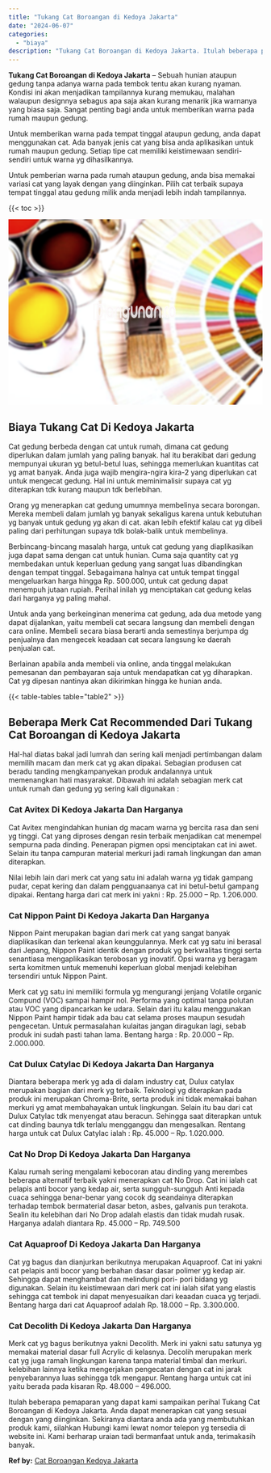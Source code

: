 ```yaml
---
title: "Tukang Cat Boroangan di Kedoya Jakarta"
date: "2024-06-07"
categories: 
  - "biaya"
description: "Tukang Cat Boroangan di Kedoya Jakarta. Itulah beberapa pemaparan yang dapat kami sampaikan perihal Tukang Cat Boroangan di Kedoya Jakarta. Anda dapat menera..."
---
```


**Tukang Cat Boroangan di Kedoya Jakarta** – Sebuah hunian ataupun gedung tanpa adanya warna pada tembok tentu akan kurang nyaman. Kondisi ini akan menjadikan tampilannya kurang memukau, malahan walaupun designnya sebagus apa saja akan kurang menarik jika warnanya yang biasa saja. Sangat penting bagi anda untuk memberikan warna pada rumah maupun gedung.

Untuk memberikan warna pada tempat tinggal ataupun gedung, anda dapat menggunakan cat. Ada banyak jenis cat yang bisa anda aplikasikan untuk rumah maupun gedung. Setiap tipe cat memiliki keistimewaan sendiri-sendiri untuk warna yg dihasilkannya.

Untuk pemberian warna pada rumah ataupun gedung, anda bisa memakai variasi cat yang layak dengan yang diinginkan. Pilih cat terbaik supaya tempat tinggal atau gedung milik anda menjadi lebih indah tampilannya.

{{< toc >}}

![Tukang Cat Boroangan di Kedoya Jakarta](/images/jasa-cat-murah36.png)

## Biaya Tukang Cat Di Kedoya Jakarta

Cat gedung berbeda dengan cat untuk rumah, dimana cat gedung diperlukan dalam jumlah yang paling banyak. hal itu berakibat dari gedung mempunyai ukuran yg betul-betul luas, sehingga memerlukan kuantitas cat yg amat banyak. Anda juga wajib mengira-ngira kira-2 yang diperlukan cat untuk mengecat gedung. Hal ini untuk meminimalisir supaya cat yg diterapkan tdk kurang maupun tdk berlebihan.

Orang yg menerapkan cat gedung umumnya membelinya secara borongan. Mereka membeli dalam jumlah yg banyak sekaligus karena untuk kebutuhan yg banyak untuk gedung yg akan di cat. akan lebih efektif kalau cat yg dibeli paling dari perhitungan supaya tdk bolak-balik untuk membelinya.

Berbincang-bincang masalah harga, untuk cat gedung yang diaplikasikan juga dapat sama dengan cat untuk hunian. Cuma saja quantity cat yg membedakan untuk keperluan gedung yang sangat luas dibandingkan dengan tempat tinggal. Sebagaimana halnya cat untuk tempat tinggal mengeluarkan harga hingga Rp. 500.000, untuk cat gedung dapat menempuh jutaan rupiah. Perihal inilah yg menciptakan cat gedung kelas dari harganya yg paling mahal.

Untuk anda yang berkeinginan menerima cat gedung, ada dua metode yang dapat dijalankan, yaitu membeli cat secara langsung dan membeli dengan cara online. Membeli secara biasa berarti anda semestinya berjumpa dg penjualnya dan mengecek keadaan cat secara langsung ke daerah penjualan cat.

Berlainan apabila anda membeli via online, anda tinggal melakukan pemesanan dan pembayaran saja untuk mendapatkan cat yg diharapkan. Cat yg dipesan nantinya akan dikirimkan hingga ke hunian anda.

{{< table-tables table="table2" >}}

## Beberapa Merk Cat Recommended Dari Tukang Cat Boroangan di Kedoya Jakarta

Hal-hal diatas bakal jadi lumrah dan sering kali menjadi pertimbangan dalam memilih macam dan merk cat yg akan dipakai. Sebagian produsen cat beradu tanding mengkampanyekan produk andalannya untuk memenangkan hati masyarakat. Dibawah ini adalah sebagian merk cat untuk rumah dan gedung yg sering kali digunakan :

### Cat Avitex Di Kedoya Jakarta Dan Harganya

Cat Avitex mengindahkan hunian dg macam warna yg bercita rasa dan seni yg tinggi. Cat yang diproses dengan resin terbaik menjadikan cat menempel sempurna pada dinding. Penerapan pigmen opsi menciptakan cat ini awet. Selain itu tanpa campuran material merkuri jadi ramah lingkungan dan aman diterapkan.

Nilai lebih lain dari merk cat yang satu ini adalah warna yg tidak gampang pudar, cepat kering dan dalam pengguanaanya cat ini betul-betul gampang dipakai. Rentang harga dari cat merk ini yakni : Rp. 25.000 – Rp. 1.206.000.

### Cat Nippon Paint Di Kedoya Jakarta Dan Harganya

Nippon Paint merupakan bagian dari merk cat yang sangat banyak diaplikasikan dan terkenal akan keunggulannya. Merk cat yg satu ini berasal dari Jepang, Nippon Paint identik dengan produk yg berkwalitas tinggi serta senantiasa mengaplikasikan terobosan yg inovatif. Opsi warna yg beragam serta komitmen untuk memenuhi keperluan global menjadi kelebihan tersendiri untuk Nippon Paint.

Merk cat yg satu ini memiliki formula yg mengurangi jenjang Volatile organic Compund (VOC) sampai hampir nol. Performa yang optimal tanpa polutan atau VOC yang dipancarkan ke udara. Selain dari itu kalau menggunakan Nippon Paint hampir tidak ada bau cat selama proses maupun sesudah pengecetan. Untuk permasalahan kulaitas jangan diragukan lagi, sebab produk ini sudah pasti tahan lama. Bentang harga : Rp. 20.000 – Rp. 2.000.000.

### Cat Dulux Catylac Di Kedoya Jakarta Dan Harganya

Diantara beberapa merk yg ada di dalam industry cat, Dulux catylax merupakan bagian dari merk yg terbaik. Teknologi yg diterapkan pada produk ini merupakan Chroma-Brite, serta produk ini tidak memakai bahan merkuri yg amat membahayakan untuk lingkungan. Selain itu bau dari cat Dulux Catylac tdk menyengat atau beracun. Sehingga saat diterapkan untuk cat dinding baunya tdk terlalu mengganggu dan mengesalkan. Rentang harga untuk cat Dulux Catylac ialah : Rp. 45.000 – Rp. 1.020.000.

### Cat No Drop Di Kedoya Jakarta Dan Harganya

Kalau rumah sering mengalami kebocoran atau dinding yang merembes beberapa alternatif terbaik yakni menerapkan cat No Drop. Cat ini ialah cat pelapis anti bocor yang kedap air, serta sungguh-sungguh Anti kepada cuaca sehingga benar-benar yang cocok dg seandainya diterapkan terhadap tembok bermaterial dasar beton, asbes, galvanis pun terakota. Sealin itu kelebihan dari No Drop adalah elastis dan tidak mudah rusak. Harganya adalah diantara Rp. 45.000 – Rp. 749.500

### Cat Aquaproof Di Kedoya Jakarta Dan Harganya

Cat yg bagus dan dianjurkan berikutnya merupakan Aquaproof. Cat ini yakni cat pelapis anti bocor yang berbahan dasar dasar polimer yg kedap air. Sehingga dapat menghambat dan melindungi pori- pori bidang yg digunakan. Selain itu keistimewaan dari merk cat ini ialah sifat yang elastis sehingga cat tembok ini dapat menyesuaikan dari keaadan cuaca yg terjadi. Bentang harga dari cat Aquaproof adalah Rp. 18.000 – Rp. 3.300.000.

### Cat Decolith Di Kedoya Jakarta Dan Harganya

Merk cat yg bagus berikutnya yakni Decolith. Merk ini yakni satu satunya yg memakai material dasar full Acrylic di kelasnya. Decolih merupakan merk cat yg juga ramah lingkungan karena tanpa material timbal dan merkuri. kelebihan lainnya ketika mengerjakan pengecatan dengan cat ini jarak penyebarannya luas sehingga tdk mengapur. Rentang harga untuk cat ini yaitu berada pada kisaran Rp. 48.000 – 496.000.

Itulah beberapa pemaparan yang dapat kami sampaikan perihal Tukang Cat Boroangan di Kedoya Jakarta. Anda dapat menerapkan cat yang sesuai dengan yang diinginkan. Sekiranya diantara anda ada yang membutuhkan produk kami, silahkan Hubungi kami lewat nomor telepon yg tersedia di website ini. Kami berharap uraian tadi bermanfaat untuk anda, terimakasih banyak.

**Ref by:** [Cat Boroangan Kedoya Jakarta](https://id.wikipedia.org/wiki/Cat)
